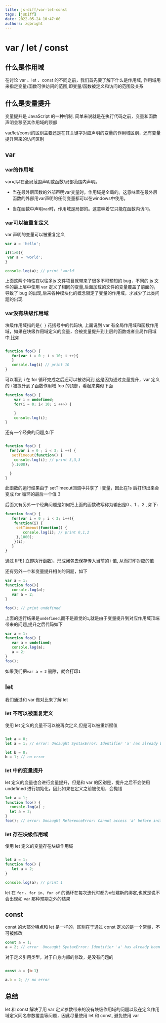 ```yaml
---
title: js-diff/var-let-const
tags: [jsDiff]
date: 2022-05-24 10:47:00
authors: zqbright
---
```



# var / let / const

## 什么是作用域

在讨论 var 、let 、const 的不同之前，我们首先要了解下什么是作用域, 作用域用来指定变量/函数可供访问的范围,即变量/函数被定义和访问的范围及关系

## 什么是变量提升

变量提升是 JavaScript 的一种机制, 简单来说就是在执行代码之前，变量和函数声明会移至其作用域的顶部

var/let/const的区别主要还是在其关键字对应声明的变量的作用域区别，还有变量提升带来的访问区别
<!--truncate-->

## var

### var的作用域

var可以在全局范围声明或函数/局部范围内声明。

* 当在最外层函数的外部声明var变量时，作用域是全局的。这意味着在最外层函数的外部用var声明的任何变量都可以在windows中使用。

* 当在函数中声明var时，作用域是局部的。这意味着它只能在函数内访问。

### var可以被重复定义

var 声明的变量可以被重复定义

``` javascript
var a = 'hello';

if(1>0){
 var a = 'world';
}

console.log(a); // print 'world'
```

上面这两个特性在以往多js 文件项目就带来了很多不可预知的 bug，不同的 js 文件的最上层中使用 var 定义了相同的变量,后面加载的文件的变量覆盖了前面的，导致了 bug 的出现,后来各种模块化的概念限定了变量的作用域，才减少了此类问题的出现

### var没有块级作用域

块级作用域指的是`{ }` 花括号中的代码块, 上面说到 var 有全局作用域和函数作用域，如果在块级作用域定义的变量，会被变量提升到上层的函数或者全局作用域中,比如

``` javascript

function foo() {
   for(var i = 0 ; i < 10; i ++){
   }
   console.log(i) // print 10
}

```

可以看到 i 在 for 循环完成之后还可以被访问到,这是因为通过变量提升，var 定义的 i 被提升到了函数作用域 foo 的顶部，看起来类似下面

``` javascript
function foo() {
    var i = undefined;
    for(i = 0; i< 10; i ++>) {

    }
    console.log(i);
}

```

还有一个经典的问题,如下

``` javascript

function foo() {
  for(var i = 0 ; i < 3; i ++) {
   setTimeout(function() {
    console.log(i); // print 3,3,3
   },1000);

  }
}

```

此函数的运行结果由于 setTimeout回调中共享了 i 变量，因此在1s 后打印出来会变成 for 循环的最后一个值 3

后面又有另外一个经典问题是如何把上面的函数改写称为输出是0 、1 、2 , 如下:

``` javascript
function foo() {
   for(var i = 0 ; i < 3; i++){
    function(i) {
     setTimeout(function() {
        console.log(i); // print 0,1,2
     },1000);
    }(i);
   }
}

```

通过 IIFE( 立即执行函数)，形成闭包去保存传入当前的 i 值, 从而打印对应的值

还有另外一个和变量提升相关的问题，如下

``` javascript
var a = 1;
function foo(){
   console.log(a);
   var a = 2;
}

foo(); // print undefined
```

上面的运行结果是`undefined`,而不是直觉的`1`,就是由于变量提升到对应作用域顶端带来的问题,提升之后代码如下

``` javascript
var a = 1;
function foo() {
   var a = undefined;
   console.log(a);
   a = 2;
}
foo();
```

 如果我们把`var a = 2` 删除，就会打印`1`

## let

我们通过和 var 做对比来了解 let

### let 不可以被重复定义

使用 let 定义的变量不可以被再次定义,但是可以被重新赋值

``` javascript

let a = 0;
let a = 1; // error: Uncaught SyntaxError: Identifier 'a' has already been declared

let b = 0;
b = 1; // no error

```

### let 中的变量提升

let 定义的变量也会进行变量提升，但是和 var 的区别是，提升之后不会使用 undefined 进行初始化，因此如果在定义之前被使用，会抛错

``` javascript
let a = 1;
function foo() {
  console.log(a) ;
  let a = 2;
}
foo(); // error: Uncaught ReferenceError: Cannot access 'a' before initialization

```

### let 存在块级作用域

使用 let 定义的变量存在块级作用域

``` javascript

let a = 1;
function foo() {
   let a = 2;
}

console.log(a); // print 1

```

let 在 `for` 、`for in`、`for of` 的循环在每次迭代时都为x创建新的绑定,也就是说不会出现如 var 那种预期之外的结果

## const

const 的大部分特点和 let 是一样的，区别在于通过 const 定义的是一个常量，不可被修改

``` javascript
const a = 1;
a = 2; // error  Uncaught SyntaxError: Identifier 'a' has already been declared
```

对于定义引用类型，对于自身内部的修改，是没有问题的

``` javascript

const a = {b:1}

a.b = 2; // no error

```

## 总结

let 和 const 解决了用 var 定义参数带来的没有块级作用域的问题以及在定义作用域定义同名参数覆盖等问题，因此尽量使用 let 和 const, 避免使用 var
